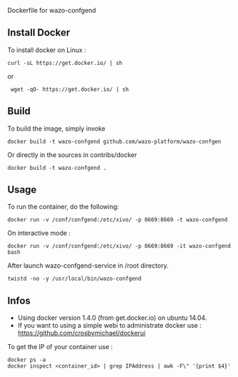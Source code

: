 Dockerfile for wazo-confgend

## Install Docker

To install docker on Linux :

    curl -sL https://get.docker.io/ | sh
 
 or
 
     wget -qO- https://get.docker.io/ | sh

## Build

To build the image, simply invoke

    docker build -t wazo-confgend github.com/wazo-platform/wazo-confgen

Or directly in the sources in contribs/docker

    docker build -t wazo-confgend .
  
## Usage

To run the container, do the following:

    docker run -v /conf/confgend:/etc/xivo/ -p 8669:8669 -t wazo-confgend

On interactive mode :

    docker run -v /conf/confgend:/etc/xivo/ -p 8669:8669 -it wazo-confgend bash

After launch wazo-confgend-service in /root directory.

    twistd -no -y /usr/local/bin/wazo-confgend

## Infos

- Using docker version 1.4.0 (from get.docker.io) on ubuntu 14.04.
- If you want to using a simple webi to administrate docker use : https://github.com/crosbymichael/dockerui

To get the IP of your container use :

    docker ps -a
    docker inspect <container_id> | grep IPAddress | awk -F\" '{print $4}'
